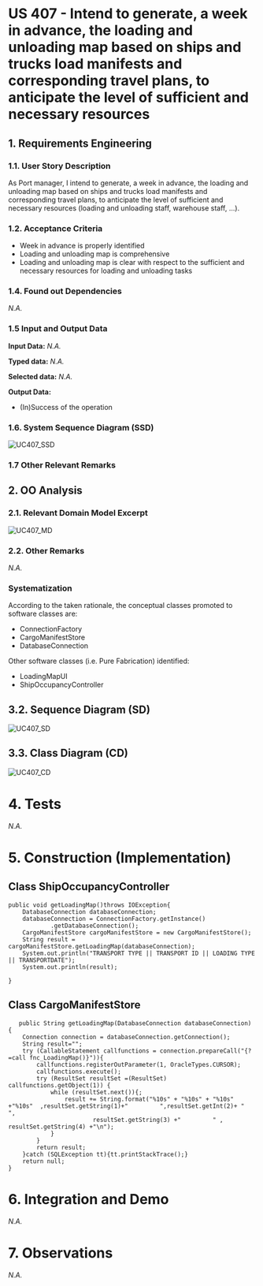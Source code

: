 # US 407 - Intend to generate, a week in advance, the loading and unloading map based on ships and trucks load manifests and corresponding travel plans, to anticipate the level of sufficient and necessary resources

## 1. Requirements Engineering


### 1.1. User Story Description


As Port manager, I intend to generate, a week in advance, the loading and unloading map based on ships and trucks load manifests and corresponding travel plans, to anticipate the level of sufficient and necessary resources (loading and unloading staff, warehouse staff, ...).

### 1.2. Acceptance Criteria
- Week in advance is properly identified
- Loading and unloading map is comprehensive
- Loading and unloading map is clear with respect to the sufficient and necessary resources for loading and unloading tasks


### 1.4. Found out Dependencies

*N.A.*

### 1.5 Input and Output Data


**Input Data:**
*N.A.*

**Typed data:**
*N.A.*


**Selected data:**
*N.A.*

**Output Data:**

* (In)Success of the operation

### 1.6. System Sequence Diagram (SSD)


![UC407_SSD](UC407_SSD.svg)

### 1.7 Other Relevant Remarks




## 2. OO Analysis

### 2.1. Relevant Domain Model Excerpt

![UC407_MD](UC407_MD.svg)

### 2.2. Other Remarks

*N.A.*


### Systematization ##

According to the taken rationale, the conceptual classes promoted to software classes are:

* ConnectionFactory
* CargoManifestStore
* DatabaseConnection


Other software classes (i.e. Pure Fabrication) identified:

* LoadingMapUI
* ShipOccupancyController


## 3.2. Sequence Diagram (SD)


![UC407_SD](UC407_SD.svg)


## 3.3. Class Diagram (CD)


![UC407_CD](UC407_CD.svg)

# 4. Tests

*N.A.*
# 5. Construction (Implementation)


## Class ShipOccupancyController
    public void getLoadingMap()throws IOException{
        DatabaseConnection databaseConnection;
        databaseConnection = ConnectionFactory.getInstance()
                .getDatabaseConnection();
        CargoManifestStore cargoManifestStore = new CargoManifestStore();
        String result = cargoManifestStore.getLoadingMap(databaseConnection);
        System.out.println("TRANSPORT TYPE || TRANSPORT ID || LOADING TYPE || TRANSPORTDATE");
        System.out.println(result);

    }
    


## Class CargoManifestStore
       public String getLoadingMap(DatabaseConnection databaseConnection) {
        Connection connection = databaseConnection.getConnection();
        String result="";
        try (CallableStatement callfunctions = connection.prepareCall("{?=call fnc_LoadingMap()}")){
            callfunctions.registerOutParameter(1, OracleTypes.CURSOR);
            callfunctions.execute();
            try (ResultSet resultSet =(ResultSet) callfunctions.getObject(1)) {
                while (resultSet.next()){;
                    result += String.format("%10s" + "%10s" + "%10s" +"%10s"  ,resultSet.getString(1)+"         ",resultSet.getInt(2)+ "         ",
                            resultSet.getString(3) +"         " , resultSet.getString(4) +"\n");
                }
            }
            return result;
        }catch (SQLException tt){tt.printStackTrace();}
        return null;
    }

# 6. Integration and Demo

*N.A.*

# 7. Observations

*N.A.*









